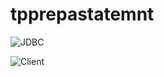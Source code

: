# tpprepastatemnt
![JDBC](https://github.com/hasnahatti70/tpprepastatemnt/assets/127605934/51bee1a8-c635-4f00-8ce0-ee507689aafb)

![Client](https://github.com/hasnahatti70/tpprepastatemnt/assets/127605934/dd5ad0d6-9c62-44db-a331-2543719e0db9)
